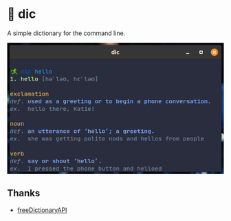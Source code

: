 # 📗 dic
A simple dictionary for the command line.

![](screenshot.png)

## Thanks

- [freeDictionaryAPI](https://github.com/meetDeveloper/freeDictionaryAPI)
